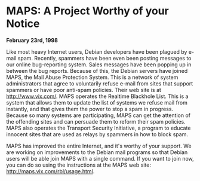 
MAPS: A Project Worthy of your Notice
=====================================


**February 23rd, 1998**


Like most heavy Internet users, Debian developers have been plagued by
e-mail spam. Recently, spammers have been even been posting messages
to our online bug-reporting system. Sales messages have been popping up
in between the bug reports.
Because of this, the Debian servers have joined MAPS, the Mail Abuse
Protection System. This is a network of system administrators that agree
to voluntarily refuse e-mail from sites that support spammers or have
poor anti-spam policies. Their web site is at
<http://www.vix.com/>. MAPS
operates the Realtime Blackhole List. This is a system that allows them
to update the list of systems we refuse mail from instantly, and that
gives them the power to stop a spam in progress. Because so many systems
are participating, MAPS can get the attention of the offending sites and
can persuade them to reform their spam policies. MAPS also operates the
Transport Security Initiative, a program to educate innocent sites that
are used as relays by spammers in how to block spam.


MAPS has improved the entire Internet, and it's worthy of your support.
We are working on improvements to the Debian mail programs so that Debian
users will be able join MAPS with a single command. If you want to join
now, you can do so using the instructions at the MAPS web site:
<http://maps.vix.com/rbl/usage.html>.




